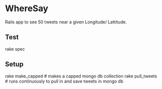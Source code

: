 WhereSay
========

Rails app to see 50 tweets near a given Longitude/ Lattitude.

Test
----
rake spec

Setup
-----
rake make_capped # makes a capped mongo db collection
rake pull_tweets # runs continuously to pull in and save tweets in mongo db
